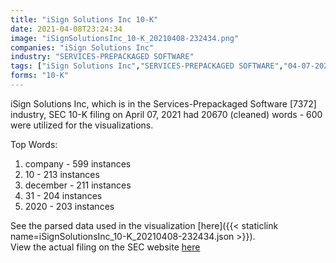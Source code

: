 ```yaml
---
title: "iSign Solutions Inc 10-K"
date: 2021-04-08T23:24:34
image: "iSignSolutionsInc_10-K_20210408-232434.png"
companies: "iSign Solutions Inc"
industry: "SERVICES-PREPACKAGED SOFTWARE"
tags: ["iSign Solutions Inc","SERVICES-PREPACKAGED SOFTWARE","04-07-2021","10-K"]
forms: "10-K"
---
```

iSign Solutions Inc, which is in the Services-Prepackaged Software [7372] industry, SEC 10-K filing on April 07, 2021 had 20670 (cleaned) words - 600 were utilized for the visualizations.

Top Words:
1. company - 599 instances
2. 10 - 213 instances
3. december - 211 instances
4. 31 - 204 instances
5. 2020 - 203 instances


See the parsed data used in the visualization [here]({{< staticlink name=iSignSolutionsInc_10-K_20210408-232434.json >}}).  
View the actual filing on the SEC website [here](https://www.sec.gov/Archives/edgar/data/727634/0001213900-21-020616.txt)